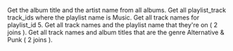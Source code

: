Get the album title and the artist name from all albums.
Get all playlist_track track_ids where the playlist name is Music.
Get all track names for playlist_id 5.
Get all track names and the playlist name that they're on ( 2 joins ).
Get all track names and album titles that are the genre Alternative & Punk ( 2 joins ).